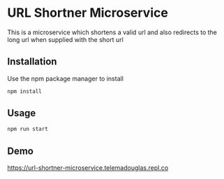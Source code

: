 # URL Shortner Microservice

This is a microservice which shortens a valid url and also redirects to the long url when supplied with the short url

## Installation

Use the npm package manager to install

```bash
npm install
```

## Usage

```bash
npm run start
```

## Demo
https://url-shortner-microservice.telemadouglas.repl.co
